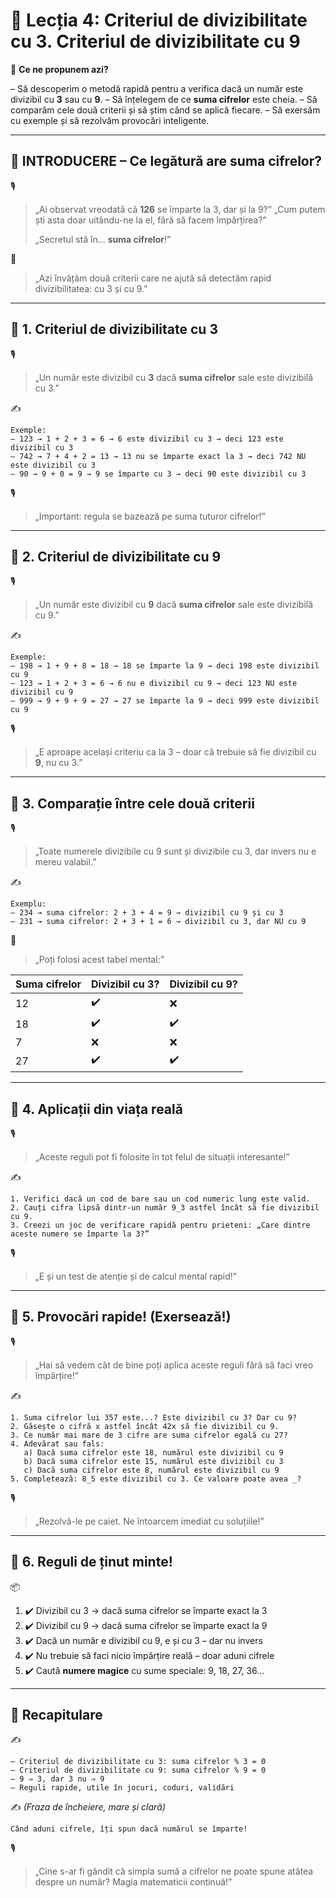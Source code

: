 # 📘 Lecția 4: Criteriul de divizibilitate cu 3. Criteriul de divizibilitate cu 9

🎯 **Ce ne propunem azi?**

 – Să descoperim o metodă rapidă pentru a verifica dacă un număr este divizibil cu **3** sau cu **9**.
 – Să înțelegem de ce **suma cifrelor** este cheia.
 – Să comparăm cele două criterii și să știm când se aplică fiecare.
 – Să exersăm cu exemple și să rezolvăm provocări inteligente.

------

## 🔔 INTRODUCERE – Ce legătură are suma cifrelor?

🎙️

> „Ai observat vreodată că **126** se împarte la 3, dar și la 9?”
>  „Cum putem ști asta doar uitându-ne la el, fără să facem împărțirea?”
>
> „Secretul stă în… **suma cifrelor**!”

🧠

> „Azi învățăm două criterii care ne ajută să detectăm rapid divizibilitatea: cu 3 și cu 9.”

------

## 🔹 1. Criteriul de divizibilitate cu 3

🎙️

> „Un număr este divizibil cu **3** dacă **suma cifrelor** sale este divizibilă cu 3.”

✍️

```
Exemple:  
– 123 → 1 + 2 + 3 = 6 → 6 este divizibil cu 3 → deci 123 este divizibil cu 3  
– 742 → 7 + 4 + 2 = 13 → 13 nu se împarte exact la 3 → deci 742 NU este divizibil cu 3  
– 90 → 9 + 0 = 9 → 9 se împarte cu 3 → deci 90 este divizibil cu 3
```

🎙️

> „Important: regula se bazează pe suma tuturor cifrelor!”

------

## 🔹 2. Criteriul de divizibilitate cu 9

🎙️

> „Un număr este divizibil cu **9** dacă **suma cifrelor** sale este divizibilă cu 9.”

✍️

```
Exemple:  
– 198 → 1 + 9 + 8 = 18 → 18 se împarte la 9 → deci 198 este divizibil cu 9  
– 123 → 1 + 2 + 3 = 6 → 6 nu e divizibil cu 9 → deci 123 NU este divizibil cu 9  
– 999 → 9 + 9 + 9 = 27 → 27 se împarte la 9 → deci 999 este divizibil cu 9
```

🎙️

> „E aproape același criteriu ca la 3 – doar că trebuie să fie divizibil cu **9**, nu cu 3.”

------

## 🔹 3. Comparație între cele două criterii

🎙️

> „Toate numerele divizibile cu 9 sunt și divizibile cu 3, dar invers nu e mereu valabil.”

✍️

```
Exemplu:  
– 234 → suma cifrelor: 2 + 3 + 4 = 9 → divizibil cu 9 și cu 3  
– 231 → suma cifrelor: 2 + 3 + 1 = 6 → divizibil cu 3, dar NU cu 9
```

🧠

> „Poți folosi acest tabel mental:”

| Suma cifrelor | Divizibil cu 3? | Divizibil cu 9? |
| ------------- | --------------- | --------------- |
| 12            | ✔️               | ❌               |
| 18            | ✔️               | ✔️               |
| 7             | ❌               | ❌               |
| 27            | ✔️               | ✔️               |

------

## 🔹 4. Aplicații din viața reală

🎙️

> „Aceste reguli pot fi folosite în tot felul de situații interesante!”

✍️

```
1. Verifici dacă un cod de bare sau un cod numeric lung este valid.  
2. Cauți cifra lipsă dintr-un număr 9_3 astfel încât să fie divizibil cu 9.  
3. Creezi un joc de verificare rapidă pentru prieteni: „Care dintre aceste numere se împarte la 3?”
```

🎙️

> „E și un test de atenție și de calcul mental rapid!”

------

## 🔹 5. Provocări rapide! (Exersează!)

🎙️

> „Hai să vedem cât de bine poți aplica aceste reguli fără să faci vreo împărțire!”

✍️

```
1. Suma cifrelor lui 357 este...? Este divizibil cu 3? Dar cu 9?  
2. Găsește o cifră x astfel încât 42x să fie divizibil cu 9.  
3. Ce număr mai mare de 3 cifre are suma cifrelor egală cu 27?  
4. Adevărat sau fals:
   a) Dacă suma cifrelor este 18, numărul este divizibil cu 9  
   b) Dacă suma cifrelor este 15, numărul este divizibil cu 3  
   c) Dacă suma cifrelor este 8, numărul este divizibil cu 9  
5. Completează: 8_5 este divizibil cu 3. Ce valoare poate avea _?
```

🎙️

> „Rezolvă-le pe caiet. Ne întoarcem imediat cu soluțiile!”

------

## 🔹 6. Reguli de ținut minte!

📦

1. ✔️ Divizibil cu 3 → dacă suma cifrelor se împarte exact la 3
2. ✔️ Divizibil cu 9 → dacă suma cifrelor se împarte exact la 9
3. ✔️ Dacă un număr e divizibil cu 9, e și cu 3 – dar nu invers
4. ✔️ Nu trebuie să faci nicio împărțire reală – doar aduni cifrele
5. ✔️ Caută **numere magice** cu sume speciale: 9, 18, 27, 36…

------

## 🔁 Recapitulare

✍️

```
– Criteriul de divizibilitate cu 3: suma cifrelor % 3 = 0  
– Criteriul de divizibilitate cu 9: suma cifrelor % 9 = 0  
– 9 ⇒ 3, dar 3 nu ⇒ 9  
– Reguli rapide, utile în jocuri, coduri, validări
```

✍️ *(Fraza de încheiere, mare și clară)*

```
Când aduni cifrele, îți spun dacă numărul se împarte!
```

🎙️

> „Cine s-ar fi gândit că simpla sumă a cifrelor ne poate spune atâtea despre un număr? Magia matematicii continuă!”

